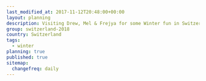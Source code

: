 ```yaml
---
last_modified_at: 2017-11-12T20:48:00+00:00
layout: planning
description: Visiting Drew, Mel & Frejya for some Winter fun in Switzerland
group: switzerland-2018
country: Switzerland
tags:
  - winter
planning: true
published: true
sitemap:
  changefreq: daily
---
```

